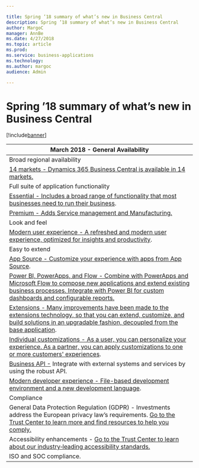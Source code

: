```yaml
---

title: Spring ’18 summary of what’s new in Business Central
description: Spring ’18 summary of what’s new in Business Central
author: MargoC
manager: AnnBe
ms.date: 4/27/2018
ms.topic: article
ms.prod: 
ms.service: business-applications
ms.technology: 
ms.author: margoc
audience: Admin

---
```

#  Spring ’18 summary of what’s new in Business Central




[!include[banner](../../../includes/banner.md)]

| March 2018 - General Availability                                                                                                                                                                                                                             |
|---------------------------------------------------------------------------------------------------------------------------------------------------------------------------------------------------------------------------------------------------------------|
| Broad regional availability                                                                                                                                                                                                                                   |
| [14 markets - Dynamics 365 Business Central is available in 14 markets. ](broad-regional-availability.md)                                                                                                                                                      |
| Full suite of application functionality                                                                                                                                                                                                                       |
| [Essential - Includes a broad range of functionality that most businesses need to run their business](BC_EssentialSKU).                                                                                                                                      |
| [Premium - Adds Service management and Manufacturing. ](BC_PremiumSKU)                                                                                                                                                                                       |
| Look and feel                                                                                                                                                                                                                                                 |
| [Modern user experience - A refreshed and modern user experience, optimized for insights and productivity](BC_ModenaUX).                                                                                                                                     |
| Easy to extend                                                                                                                                                                                                                                                |
| [App Source - Customize your experience with apps from App Source](extensibility/index.md).                                                                                                                                                                             |
| [Power BI, PowerApps, and Flow - Combine with PowerApps and Microsoft Flow to compose new applications and extend existing business processes. Integrate with Power BI for custom dashboards and configurable reports.](extensibility/index.md)                |
| [Extensions - Many improvements have been made to the extensions technology, so that you can extend, customize, and build solutions in an upgradable fashion, decoupled from the base application](extensibility/index.md).                                             |
| [Individual customizations - As a user, you can personalize your experience. As a partner, you can apply customizations to one or more customers' experiences](extensibility/index.md).                                                                  |
| [Business API -](extensibility/index.md) Integrate with external systems and services by using the robust API.                                                                                                                                                       |
| [Modern developer experience - File-based development environment and a new development language](extensibility/index.md).                                                                                                                           |
| Compliance                                                                                                                                                                                                                                                    |
| General Data Protection Regulation (GDPR) - Investments address the European privacy law’s requirements. [Go to the Trust Center to learn more and find resources to help you comply.](https://www.microsoft.com/en-us/TrustCenter/Privacy/gdpr/default.aspx) |
| Accessibility enhancements - [Go to the Trust Center to learn about our industry‑leading accessibility standards.](https://www.microsoft.com/en-us/trustcenter/compliance/accessibility)                                                                      |
| ISO and SOC compliance.                                                                                                                                                                                                                                       |
